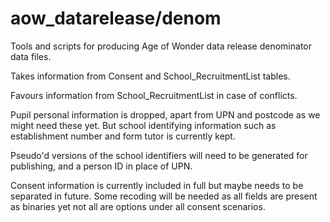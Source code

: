 # aow_datarelease/denom
Tools and scripts for producing Age of Wonder data release denominator data files.

Takes information from Consent and School_RecruitmentList tables.

Favours information from School_RecruitmentList in case of conflicts.

Pupil personal information is dropped, apart from UPN and postcode as we might need these yet. But school identifying information such as establishment number and form tutor is currently kept. 

Pseudo'd versions of the school identifiers will need to be generated for publishing, and a person ID in place of UPN.

Consent information is currently included in full but maybe needs to be separated in future. Some recoding will be needed as all fields are present as binaries yet not all are options under all consent scenarios.

